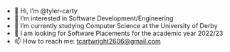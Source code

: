 - 👋 Hi, I’m @tyler-carty
- 👀 I’m interested in Software Development/Engineering
- 🌱 I’m currently studying Computer Science at the University of Derby
- 💼 I am looking for Software Placements for the academic year 2022/23
- 📫 How to reach me: tcartwright2606@gmail.com

<!---
tyler-carty/tyler-carty is a ✨ special ✨ repository because its `README.md` (this file) appears on your GitHub profile.
You can click the Preview link to take a look at your changes.
--->
